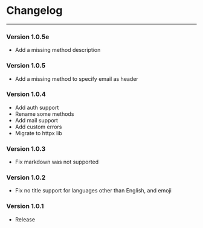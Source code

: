 # Changelog #
***
### Version 1.0.5e ###
* Add a missing method description

### Version 1.0.5 ###
* Add a missing method to specify email as header

### Version 1.0.4 ###
* Add auth support
* Rename some methods
* Add mail support
* Add custom errors
* Migrate to httpx lib

### Version 1.0.3 ###
* Fix markdown was not supported

### Version 1.0.2 ###
* Fix no title support for languages other than English, and emoji

### Version 1.0.1 ###
* Release